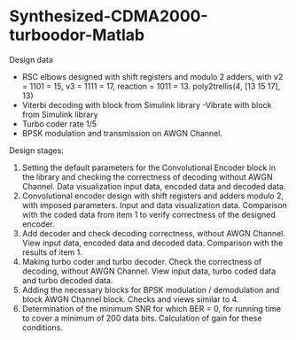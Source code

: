 # Synthesized-CDMA2000-turboodor-Matlab

Design data
- RSC elbows designed with shift registers and modulo 2 adders, with v2 = 1101 = 15, v3 = 1111 = 17, reaction = 1011 = 13. poly2trellis(4, [13 15 17], 13)
- Viterbi decoding with block from Simulink library
 -Vibrate with block from Simulink library
- Turbo coder rate 1/5
- BPSK modulation and transmission on AWGN Channel.

Design stages:

1. Setting the default parameters for the Convolutional Encoder block in the library and checking the correctness of decoding without AWGN Channel. Data visualization input data, encoded data and decoded data.
2. Convolutional encoder design with shift registers and adders modulo 2, with imposed parameters. Input and data visualization data. Comparison with the coded data from item 1 to verify correctness of the designed encoder. 
3. Add decoder and check decoding correctness, without AWGN Channel. View input data, encoded data and decoded data. Comparison with the results of item 1.
4. Making turbo coder and turbo decoder. Check the correctness of decoding, without AWGN Channel. View input data, turbo coded data and turbo decoded data. 
5. Adding the necessary blocks for BPSK modulation / demodulation and block AWGN Channel block. Checks and views similar to 4.
6. Determination of the minimum SNR for which BER = 0, for running time to cover a minimum of 200 data bits. Calculation of gain for these conditions.
